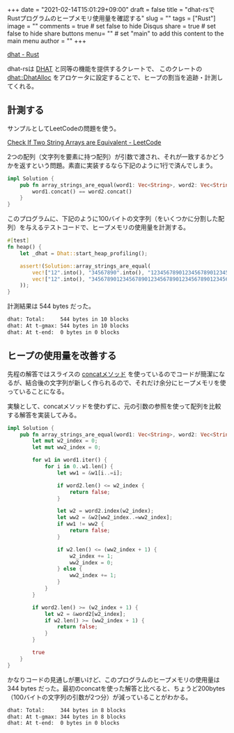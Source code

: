 +++
date = "2021-02-14T15:01:29+09:00"
draft = false
title = "dhat-rsでRustプログラムのヒープメモリ使用量を確認する"
slug = ""
tags = ["Rust"]
image = ""
comments = true	# set false to hide Disqus
share = true	# set false to hide share buttons
menu= ""		# set "main" to add this content to the main menu
author = ""
+++

[dhat - Rust](https://docs.rs/dhat/)
 
dhat-rsは [DHAT](https://www.valgrind.org/docs/manual/dh-manual.html) と同等の機能を提供するクレートで、 このクレートの [dhat::DhatAlloc](https://docs.rs/dhat/0.2.2/dhat/struct.DhatAlloc.html) をアロケータに設定することで、ヒープの割当を追跡・計測してくれる。

<!--more-->

## 計測する

サンプルとしてLeetCodeの問題を使う。

[Check If Two String Arrays are Equivalent - LeetCode](https://leetcode.com/problems/check-if-two-string-arrays-are-equivalent/)

2つの配列（文字列を要素に持つ配列）が引数で渡され、それが一致するかどうかを返すという問題。素直に実装するなら下記のように1行で済んでしまう。 

```rust
impl Solution {
    pub fn array_strings_are_equal(word1: Vec<String>, word2: Vec<String>) -> bool {
        word1.concat() == word2.concat()
    }
}
```

このプログラムに、下記のように100バイトの文字列（をいくつかに分割した配列）を与えるテストコードで、ヒープメモリの使用量を計測する。

```rust
#[test]
fn heap() {
    let _dhat = Dhat::start_heap_profiling();

    assert!(Solution::array_strings_are_equal(
        vec!["12".into(), "34567890".into(), "123456789012345678901234567890123456789012345678901234567890123456789012345678901234567890".into()],
        vec!["12".into(), "345678901234567890123456789012345678901234567890".into(), "12345678901234567890123456789012345678901234567890".into()],
    ));
}
```

計測結果は 544 bytes だった。

```bash
dhat: Total:     544 bytes in 10 blocks
dhat: At t-gmax: 544 bytes in 10 blocks
dhat: At t-end:  0 bytes in 0 blocks
``` 
 
## ヒープの使用量を改善する
 
先程の解答ではスライスの [concatメソッド](https://doc.rust-lang.org/std/primitive.slice.html#method.concat) を使っているのでコードが簡潔になるが、結合後の文字列が新しく作られるので、それだけ余分にヒープメモリを使っていることになる。

実験として、concatメソッドを使わずに、元の引数の参照を使って配列を比較する解答を実装してみる。

```rust
impl Solution {
    pub fn array_strings_are_equal(word1: Vec<String>, word2: Vec<String>) -> bool {
        let mut w2_index = 0;
        let mut ww2_index = 0;

        for w1 in word1.iter() {
            for i in 0..w1.len() {
                let ww1 = &w1[i..=i];

                if word2.len() <= w2_index {
                    return false;
                }

                let w2 = word2.index(w2_index);
                let ww2 = &w2[ww2_index..=ww2_index];
                if ww1 != ww2 {
                    return false;
                }

                if w2.len() <= (ww2_index + 1) {
                    w2_index += 1;
                    ww2_index = 0;
                } else {
                    ww2_index += 1;
                }
            }
        }

        if word2.len() >= (w2_index + 1) {
            let w2 = &word2[w2_index];
            if w2.len() >= (ww2_index + 1) {
                return false;
            }
        }

        true
    }
}
```

かなりコードの見通しが悪いけど、このプログラムのヒープメモリの使用量は 344 bytes だった。最初のconcatを使った解答と比べると、ちょうど200bytes（100バイトの文字列の引数が2つ分）が減っていることがわかる。

```bash
dhat: Total:     344 bytes in 8 blocks
dhat: At t-gmax: 344 bytes in 8 blocks
dhat: At t-end:  0 bytes in 0 blocks
```

